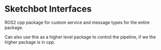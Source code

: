 # Sketchbot Interfaces

ROS2 cpp package for custom service and message types for the entire package.

Can also use this as a higher level package to control the pipeline, if we the higher package is in cpp.
